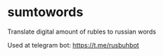 # sumtowords
Translate digital amount of rubles to russian words

Used at telegram bot: https://t.me/rusbuhbot
